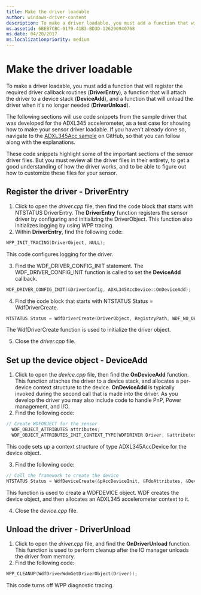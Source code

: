 ```yaml
---
title: Make the driver loadable
author: windows-driver-content
description: To make a driver loadable, you must add a function that will register the required driver callback routines (DriverEntry), a function that will attach the driver to a device stack (DeviceAdd), and a function that will unload the driver when it's no longer needed (DriverUnload).
ms.assetid: 6BEB7CBC-0179-41B3-BD3D-126290940768
ms.date: 04/20/2017
ms.localizationpriority: medium
---
```


# Make the driver loadable


To make a driver loadable, you must add a function that will register the required driver callback routines (**DriverEntry**), a function that will attach the driver to a device stack (**DeviceAdd**), and a function that will unload the driver when it's no longer needed (**DriverUnload**).

The following sections will use code snippets from the sample driver that was developed for the ADXL345 accelerometer, as a test case for showing how to make your sensor driver loadable. If you haven't already done so, navigate to the [ADXL345Acc sample](https://github.com/Microsoft/Windows-driver-samples/tree/1fbea08887e10e087c3f6bb0be8968e29e20cc84/sensors/ADXL345Acc) on GitHub, so that you can follow along with the explanations.

These code snippets highlight some of the important sections of the sensor driver files. But you must review all the driver files in their entirety, to get a good understanding of how the driver works, and to be able to figure out how to customize these files for your sensor.

## Register the driver - DriverEntry


1. Click to open the *driver.cpp* file, then find the code block that starts with NTSTATUS DriverEntry. The **DriverEntry** function registers the sensor driver by configuring and initializing the DriverObject. This function also initializes logging by using WPP tracing.
2. Within **DriverEntry**, find the following code:
```cpp
WPP_INIT_TRACING(DriverObject, NULL);
```

This code configures logging for the driver.

3. Find the WDF\_DRIVER\_CONFIG\_INIT statement. The WDF\_DRIVER\_CONFIG\_INIT function is called to set the **DeviceAdd** callback.
```cpp
WDF_DRIVER_CONFIG_INIT(&DriverConfig, ADXL345AccDevice::OnDeviceAdd);
```

4. Find the code block that starts with NTSTATUS Status = WdfDriverCreate.
```cpp
NTSTATUS Status = WdfDriverCreate(DriverObject, RegistryPath, WDF_NO_OBJECT_ATTRIBUTES, &DriverConfig, WDF_NO_HANDLE);
```

The WdfDriverCreate function is used to initialize the driver object.

5. Close the *driver.cpp* file.
## Set up the device object - DeviceAdd


1. Click to open the *device.cpp* file, then find the **OnDeviceAdd** function. This function attaches the driver to a device stack, and allocates a per-device context structure to the device. **OnDeviceAdd** is typically invoked during the second call that is made into the driver. As you develop the driver you may also include code to handle PnP, Power management, and I/O.
2. Find the following code:
```cpp
// Create WDFOBJECT for the sensor
  WDF_OBJECT_ATTRIBUTES attributes;
  WDF_OBJECT_ATTRIBUTES_INIT_CONTEXT_TYPE(WDFDRIVER Driver, &attributes, ADXL345AccDevice);
```

This code sets up a context structure of type ADXL345AccDevice for the device object.

3. Find the following code:
```cpp
// Call the framework to create the device
NTSTATUS Status = WdfDeviceCreate(&pAccDeviceInit, &FdoAttributes, &Device);
```

This function is used to create a WDFDEVICE object. WDF creates the device object, and then allocates an ADXL345 accelerometer context to it.

4. Close the *device.cpp* file.
## Unload the driver - DriverUnload


1. Click to open the *driver.cpp* file, and find the **OnDriverUnload** function. This function is used to perform cleanup after the IO manager unloads the driver from memory.
2. Find the following code:
```cpp
WPP_CLEANUP(WdfDriverWdmGetDriverObject(Driver));
```

This code turns off WPP diagnostic tracing.

 

 




